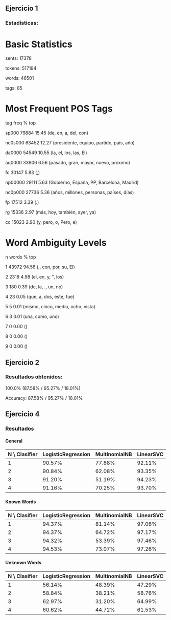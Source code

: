 ## Ejercicio 1

### Estadísticas:

Basic Statistics
================

sents: 17378

tokens: 517194

words: 46501

tags: 85


Most Frequent POS Tags
======================
tag	freq	%	top

sp000	79884	15.45	(de, en, a, del, con)

nc0s000	63452	12.27	(presidente, equipo, partido, país, año)

da0000	54549	10.55	(la, el, los, las, El)

aq0000	33906	6.56	(pasado, gran, mayor, nuevo, próximo)

fc	30147	5.83	(,)

np00000	29111	5.63	(Gobierno, España, PP, Barcelona, Madrid)

nc0p000	27736	5.36	(años, millones, personas, países, días)

fp	17512	3.39	(.)

rg	15336	2.97	(más, hoy, también, ayer, ya)

cc	15023	2.90	(y, pero, o, Pero, e)


Word Ambiguity Levels
=====================

n	words	%	top

1	43972	94.56	(,, con, por, su, El)

2	2318	4.98	(el, en, y, ", los)

3	180	0.39	(de, la, ., un, no)

4	23	0.05	(que, a, dos, este, fue)

5	5	0.01	(mismo, cinco, medio, ocho, vista)

6	3	0.01	(una, como, uno)

7	0	0.00	()

8	0	0.00	()

9	0	0.00	()


## Ejercicio 2

### Resultados obtenidos:

100.0% (87.58% / 95.27% / 18.01%)

Accuracy: 87.58% / 95.27% / 18.01%


## Ejercicio 4

### Resultados

#### General

| N \ Clasifier | LogisticRegression | MultinomialNB | LinearSVC |
|---|--------|--------|--------|
| 1 | 90.57% | 77.88% | 92.11% |
| 2 | 90.84% | 62.08% | 93.35% |
| 3 | 91.20% | 51.19% | 94.23% |
| 4 | 91.16% | 70.25% | 93.70% |

#### Known Words

| N \ Clasifier | LogisticRegression | MultinomialNB | LinearSVC |
|---|--------|--------|--------|
| 1 | 94.37% | 81.14% | 97.06% |
| 2 | 94.37% | 64.72% | 97.17% |
| 3 | 94.32% | 53.39% | 97.46% |
| 4 | 94.53% | 73.07% | 97.26% |


#### Unknown Words

| N \ Clasifier | LogisticRegression | MultinomialNB | LinearSVC |
|---|--------|--------|--------|
| 1 | 56.14% | 48.39% | 47.29% |
| 2 | 58.84% | 38.21% | 58.76% |
| 3 | 62.97% | 31.20% | 64.99% |
| 4 | 60.62% | 44.72% | 61.53% |
